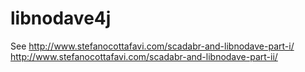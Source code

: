 # libnodave4j
See 
http://www.stefanocottafavi.com/scadabr-and-libnodave-part-i/
http://www.stefanocottafavi.com/scadabr-and-libnodave-part-ii/
